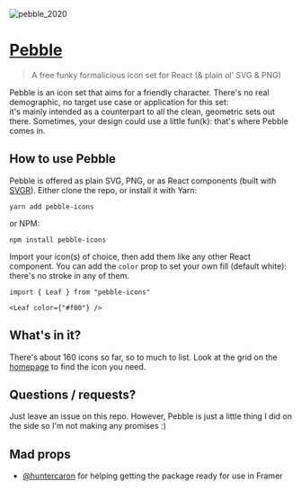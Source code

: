 ![pebble_2020](https://user-images.githubusercontent.com/574278/150652843-64e1d5f4-59e5-45a3-bfe3-b5e77f4d8fe4.png)

# [Pebble](https://pebble.framer.media)
> A free funky formalicious icon set for React (& plain ol' SVG & PNG)

Pebble is an icon set that aims for a friendly character. There's no real demographic, no target use case or application for this set:   
it's mainly intended as a counterpart to all the clean, geometric sets out there. Sometimes, your design could use a little fun(k): that's where Pebble comes in.

## How to use Pebble
Pebble is offered as plain SVG, PNG, or as React components (built with [SVGR](https://react-svgr.com/)). Either clone the repo, or install it with Yarn: 

```
yarn add pebble-icons

```

or NPM: 

```
npm install pebble-icons
```

Import your icon(s) of choice, then add them like any other React component. You can add the `color` prop to set your own fill (default white): there's no stroke in any of them.

```
import { Leaf } from "pebble-icons"

<Leaf color={"#f00"} />
```

## What's in it?
There's about 160 icons so far, so to much to list. Look at the grid on the [homepage](https://pebble.framer.media) to find the icon you need.

## Questions / requests?
Just leave an issue on this repo. However, Pebble is just a little thing I did on the side so I'm not making any promises :)

## Mad props
- [@huntercaron](https://github.com/huntercaron) for helping getting the package ready for use in Framer
